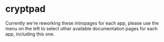 # cryptpad

Currently we're reworking these intropages for each app, please use the menu on the left to select other available documentation pages for each app, including this one.
